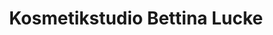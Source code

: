 ---
title: "Kosmetikstudio Bettina Lucke"
url: /berlin/kosmetikstudio-bettina-lucke/
shop: Kosmetik
---